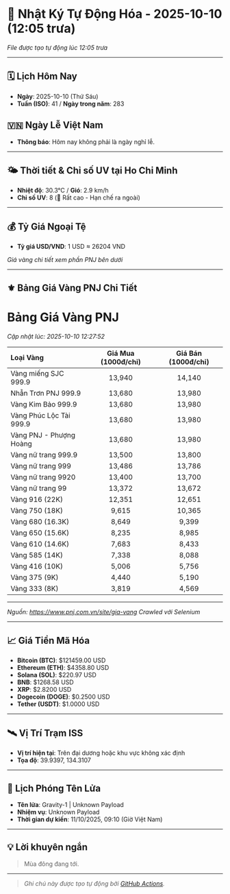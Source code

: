 # 🚀 Nhật Ký Tự Động Hóa - 2025-10-10 (12:05 trưa)

*File được tạo tự động lúc 12:05 trưa*

---
<!-- CALENDAR-MODULE -->
## 🗓️ Lịch Hôm Nay
- **Ngày**: 2025-10-10 (Thứ Sáu)
- **Tuần (ISO)**: 41 / **Ngày trong năm**: 283

<!-- HOLIDAY-MODULE -->
## 🇻🇳 Ngày Lễ Việt Nam
- **Thông báo**: Hôm nay không phải là ngày nghỉ lễ.

---
<!-- WEATHER-UV-MODULE -->
## 🌤️ Thời tiết & Chỉ số UV tại Ho Chi Minh
- **Nhiệt độ**: 30.3°C / **Gió**: 2.9 km/h
- **Chỉ số UV**: 8 (🔴 Rất cao - Hạn chế ra ngoài)

---
<!-- FINANCE-MODULE -->
## 💰 Tỷ Giá Ngoại Tệ
- **Tỷ giá USD/VND**: 1 USD ≈ 26204 VND

*Giá vàng chi tiết xem phần PNJ bên dưới*

---
<!-- PNJ-GOLD-MODULE -->
## ⚜️ Bảng Giá Vàng PNJ Chi Tiết

# Bảng Giá Vàng PNJ
*Cập nhật lúc: 2025-10-10 12:27:52*

| Loại Vàng | Giá Mua (1000đ/chỉ) | Giá Bán (1000đ/chỉ) |
|:---|:---:|:---:|
| Vàng miếng SJC 999.9 | 13,940 | 14,140 |
| Nhẫn Trơn PNJ 999.9 | 13,680 | 13,980 |
| Vàng Kim Bảo 999.9 | 13,680 | 13,980 |
| Vàng Phúc Lộc Tài 999.9 | 13,680 | 13,980 |
| Vàng PNJ - Phượng Hoàng | 13,680 | 13,980 |
| Vàng nữ trang 999.9 | 13,500 | 13,800 |
| Vàng nữ trang 999 | 13,486 | 13,786 |
| Vàng nữ trang 9920 | 13,400 | 13,700 |
| Vàng nữ trang 99 | 13,372 | 13,672 |
| Vàng 916 (22K) | 12,351 | 12,651 |
| Vàng 750 (18K) | 9,615 | 10,365 |
| Vàng 680 (16.3K) | 8,649 | 9,399 |
| Vàng 650 (15.6K) | 8,235 | 8,985 |
| Vàng 610 (14.6K) | 7,683 | 8,433 |
| Vàng 585 (14K) | 7,338 | 8,088 |
| Vàng 416 (10K) | 5,006 | 5,756 |
| Vàng 375 (9K) | 4,440 | 5,190 |
| Vàng 333 (8K) | 3,819 | 4,569 |

---
*Nguồn: https://www.pnj.com.vn/site/gia-vang*
*Crawled với Selenium*

---
<!-- CRYPTO-MODULE -->
## 📈 Giá Tiền Mã Hóa
- **Bitcoin (BTC)**: $121459.00 USD
- **Ethereum (ETH)**: $4358.80 USD
- **Solana (SOL)**: $220.97 USD
- **BNB**: $1268.58 USD
- **XRP**: $2.8200 USD
- **Dogecoin (DOGE)**: $0.2500 USD
- **Tether (USDT)**: $1.0000 USD

---
<!-- ISS-MODULE -->
## 🛰️ Vị Trí Trạm ISS
- **Vị trí hiện tại**: Trên đại dương hoặc khu vực không xác định
- **Tọa độ**: 39.9397, 134.3107

---
<!-- LAUNCH-MODULE -->
## 🚀 Lịch Phóng Tên Lửa
- **Tên lửa**: Gravity-1 | Unknown Payload
- **Nhiệm vụ**: Unknown Payload
- **Thời gian dự kiến**: 11/10/2025, 09:10 (Giờ Việt Nam)

---
<!-- ADVICE-MODULE -->
## 💡 Lời khuyên ngắn
> Mùa đông đang tới.

---
<!-- FOOTER-MODULE -->
> *Ghi chú này được tạo tự động bởi [GitHub Actions](https://github.com/features/actions).*
